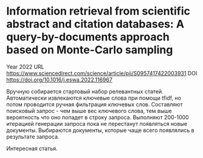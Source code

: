 # Information retrieval from scientific abstract and citation databases: A query-by-documents approach based on Monte-Carlo sampling

Year 2022
URL https://www.sciencedirect.com/science/article/pii/S0957417422003931
DOI https://doi.org/10.1016/j.eswa.2022.116967

Вручную собирается стартовый набор релевантных статей. Автоматически извлекаются ключевые слова при помощи tfidf, но потом проводится ручная фильтрация ключевых слов. Составляют поисковый запрос - чем выше вес ключевого слова, тем выше вероятность что оно попадет в строку запроса. Выполняют 200-1000 итерацией генерации запроса пока не перестанут появляться новые документы. Выбираются документы, которые чаще всего появлялись в результате запроса.

Интересная статья.